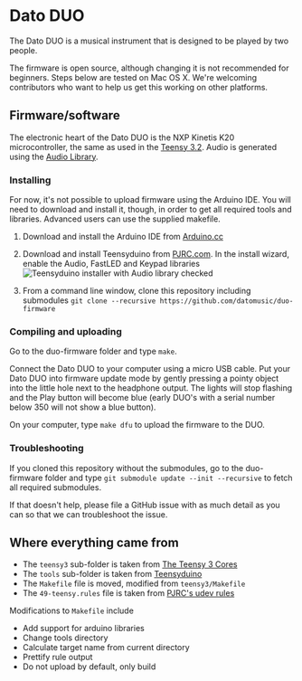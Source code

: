 # Dato DUO
The Dato DUO is a musical instrument that is designed to be played by two people. 

The firmware is open source, although changing it is not recommended for beginners. Steps below are tested on Mac OS X. We're welcoming contributors who want to help us get this working on other platforms.

## Firmware/software
The electronic heart of the Dato DUO is the NXP Kinetis K20 microcontroller, the same as used in the [Teensy 3.2](https://www.pjrc.com/teensy/). Audio is generated using the [Audio Library](https://github.com/PaulStoffregen/Audio).

### Installing
For now, it's not possible to upload firmware using the Arduino IDE. You will need to download and install it, though, in order to get all required tools and libraries. Advanced users can use the supplied makefile.

1. Download and install the Arduino IDE from [Arduino.cc](https://www.arduino.cc/en/Main/Software)

2. Download and install Teensyduino from [PJRC.com](https://www.pjrc.com/teensy/teensyduino.html). In the install wizard, enable the Audio, FastLED and Keypad libraries
![Teensyduino installer with Audio library checked](/img/teensyduino-installer-audio-library.png?raw=true)

3. From a command line window, clone this repository including submodules `git clone --recursive https://github.com/datomusic/duo-firmware`

### Compiling and uploading
Go to the duo-firmware folder and type `make`.

Connect the Dato DUO to your computer using a micro USB cable. Put your Dato DUO into firmware update mode by gently pressing a pointy object into the little hole next to the headphone output. The lights will stop flashing and the Play button will become blue (early DUO's with a serial number below 350 will not show a blue button).

On your computer, type `make dfu` to upload the firmware to the DUO.

### Troubleshooting
If you cloned this repository without the submodules, go to the duo-firmware folder and type `git submodule update --init --recursive` to fetch all required submodules.

If that doesn't help, please file a GitHub issue with as much detail as you can so that we can troubleshoot the issue.


## Where everything came from

- The `teensy3` sub-folder is taken from [The Teensy 3 Cores](https://github.com/PaulStoffregen/cores/tree/master/teensy3)
- The `tools` sub-folder is taken from [Teensyduino](http://www.pjrc.com/teensy/td_download.html)
- The `Makefile` file is moved, modified from `teensy3/Makefile`
- The `49-teensy.rules` file is taken from [PJRC's udev rules](http://www.pjrc.com/teensy/49-teensy.rules)

Modifications to `Makefile` include
- Add support for arduino libraries
- Change tools directory
- Calculate target name from current directory
- Prettify rule output
- Do not upload by default, only build
